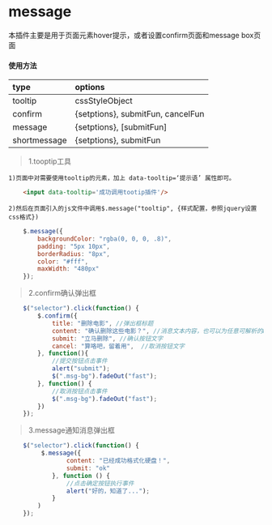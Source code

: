 # message
本插件主要是用于页面元素hover提示，或者设置confirm页面和message box页面

#### 使用方法

| type    |   options  |
| :----- |:----------|
| tooltip | cssStyleObject |
| confirm | {setptions}, submitFun, cancelFun |
| message |{setptions}, [submitFun]  |
| shortmessage |{setptions}, submitFun |

>1.tooptip工具

    1)页面中对需要使用tooltip的元素，加上 data-tooltip=‘提示语’ 属性即可。
    
~~~html
    <input data-tooltip='成功调用tootip插件'/>
~~~~

    2)然后在页面引入的js文件中调用$.message("tooltip", {样式配置，参照jquery设置css格式})
    
~~~javascript
    $.message({
        backgroundColor: "rgba(0, 0, 0, .8)",
        padding: "5px 10px",
        borderRadius: "8px",
        color: "#fff",
        maxWidth: "480px"
    });
~~~

>2.confirm确认弹出框

~~~javascript
    $("selector").click(function() {
        $.confirm({
            title: "删除电影", //弹出框标题
            content: "确认删除这些电影？", //消息文本内容，也可以为任意可解析的HTML代码
            submit: "立马删除", //确认按钮文字
            cancel: "算咯吧，留着用",  //取消按钮文字
        }, function(){
            //提交按钮点击事件
            alert("submit");
            $(".msg-bg").fadeOut("fast");
        }, function() {
            //取消按钮点击事件
            $(".msg-bg").fadeOut("fast");
        })
    });
~~~

>3.message通知消息弹出框

~~~javascript
    $("selector").click(function() {
         $.message({
                content: "已经成功格式化硬盘！",
                submit: "ok"
            }, function () {
                //点击确定按钮执行事件
                alert("好的，知道了...");
            }
        )
    });
~~~
